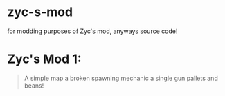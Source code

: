 # zyc-s-mod
for modding purposes of Zyc's mod, anyways source code!

# Zyc's Mod 1:
> A simple map
> a broken spawning mechanic
> a single gun
> pallets and beans!
